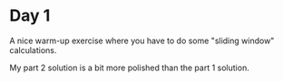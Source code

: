 # Day 1

A nice warm-up exercise where you have to do some "sliding window" calculations.

My part 2 solution is a bit more polished than the part 1 solution.
